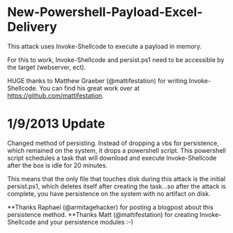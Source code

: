 New-Powershell-Payload-Excel-Delivery
=====================================

This attack uses Invoke-Shellcode to execute a payload in memory.

For this to work, Invoke-Shellcode and persist.ps1 need to be accessible by the target (webserver, ect).

HUGE thanks to Matthew Graeber (@mattifestation) for writing Invoke-Shellcode. You can find his great work over at 
https://github.com/mattifestation. 


1/9/2013 Update
======================================
Changed method of persisting. Instead of dropping a vbs for persistence, which remained on the system, it drops
a powershell script.
This powershell script schedules a task that will download and execute Invoke-Shellcode after the box is idle for 20 minutes. 

This means that the only file that touches disk during this attack is the initial persist.ps1, which deletes itself after 
creating the task...so after the attack is complete, you have persistence on the system with no artifact on disk.

**Thanks Raphael (@armitagehacker) for posting a blogpost about this persistence method.
**Thanks Matt (@mattifestation) for creating Invoke-Shellcode and your persistence modules :-)

